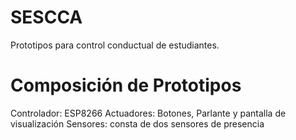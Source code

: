 # SESCCA
Prototipos para control conductual de estudiantes.

# Composición de Prototipos

Controlador: ESP8266
Actuadores: Botones, Parlante y pantalla de visualización
Sensores: consta de dos sensores de presencia
